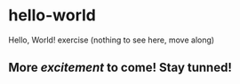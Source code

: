 # hello-world
Hello, World! exercise (nothing to see here, move along)
##  More *excitement* to come! Stay tunned!
